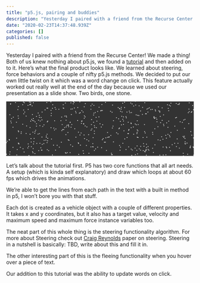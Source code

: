 ```yaml
---
title: "p5.js, pairing and buddies"
description: "Yesterday I paired with a friend from the Recurse Center! We made a thing! Both of us knew nothing about p5.js, we found a tutorial and…"
date: "2020-02-23T14:37:48.939Z"
categories: []
published: false
---
```


  

Yesterday I paired with a friend from the Recurse Center! We made a thing! Both of us knew nothing about p5.js, we found a [tutorial](https://www.youtube.com/watch?v=4hA7G3gup-4) and then added on to it. Here’s what the final product looks like. We learned about steering, force behaviors and a couple of nifty p5.js methods. We decided to put our own little twist on it which was a word change on click. This feature actually worked out really well at the end of the day because we used our presentation as a slide show. Two birds, one stone.

![](./asset-1.gif)

Let’s talk about the tutorial first. P5 has two core functions that all art needs. A setup (which is kinda self explanatory) and draw which loops at about 60 fps which drives the animations.

We’re able to get the lines from each path in the text with a built in method in p5, I won’t bore you with that stuff.

Each dot is created as a vehicle object with a couple of different properties. It takes x and y coordinates, but it also has a target value, velocity and maximum speed and maximum force instance variables too.

The neat part of this whole thing is the steering functionality algorithm. For more about Steering check out [Craig Reynolds](http://www.red3d.com/cwr/steer/) paper on steering. Steering in a nutshell is basically: TBD, write about this and fill it in.

The other interesting part of this is the fleeing functionality when you hover over a piece of text.

Our addition to this tutorial was the ability to update words on click.
